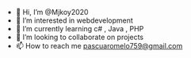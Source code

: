 - 👋 Hi, I’m @Mjkoy2020
- 👀 I’m interested in webdevelopment
- 🌱 I’m currently learning c# , Java , PHP
- 💞️ I’m looking to collaborate on projects
- 📫 How to reach me pascuaromelo759@gmail.com

<!---
Mjkoy2020/Mjkoy2020 is a ✨ special ✨ repository because its `README.md` (this file) appears on your GitHub profile.
You can click the Preview link to take a look at your changes.
--->
